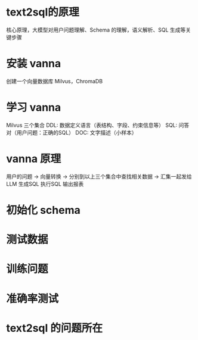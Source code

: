 # text2sql的原理
核心原理，大模型对用户问题理解、Schema 的理解，语义解析、SQL 生成等关键步骤

# 安装 vanna 
创建一个向量数据库 Milvus，ChromaDB

# 学习 vanna 
Milvus 三个集合
    DDL: 数据定义语言（表结构、字段、约束信息等）
    SQL: 问答对（用户问题：正确的SQL）
    DOC: 文字描述（小样本）

# vanna 原理
用户的问题 -> 向量转换 -> 分别到以上三个集合中查找相关数据 -> 汇集一起发给LLM
    生成SQL
    执行SQL
    输出报表

# 初始化 schema 

# 测试数据

# 训练问题

# 准确率测试

# text2sql 的问题所在

